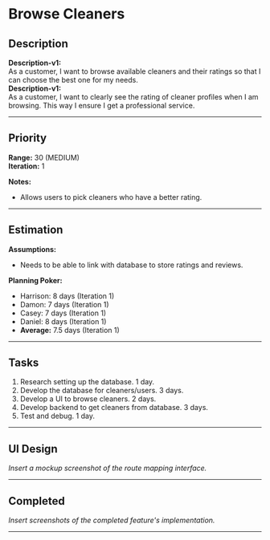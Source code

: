 # Browse Cleaners

## Description
**Description-v1:**  
As a customer, I want to browse available cleaners and their ratings so that I can choose the best one for my needs. <br>
**Description-v1:**  
As a customer, I want to clearly see the rating of cleaner profiles when I am browsing. This way I ensure I get a professional service.

---

## Priority
**Range:** 30 (MEDIUM)  
**Iteration:** 1  

**Notes:**  
- Allows users to pick cleaners who have a better rating.

---

## Estimation
**Assumptions:**  
- Needs to be able to link with database to store ratings and reviews.  

**Planning Poker:**  
- Harrison: 8 days (Iteration 1)  
- Damon: 7 days (Iteration 1)  
- Casey: 7 days (Iteration 1)
- Daniel: 8 days (Iteration 1)
- **Average:** 7.5 days (Iteration 1)

---

## Tasks
1. Research setting up the database. 1 day.
2. Develop the database for cleaners/users. 3 days.
3. Develop a UI to browse cleaners. 2 days.
4. Develop backend to get cleaners from database. 3 days.
5. Test and debug. 1 day.

---

## UI Design
*Insert a mockup screenshot of the route mapping interface.*

---

## Completed
*Insert screenshots of the completed feature's implementation.*

---
